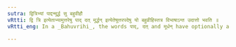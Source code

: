 ```yaml
---
sutra: द्वित्रिभ्यां पाद्दन्मूर्द्ध सु बहुवीहौ
vRtti: द्वि त्रि इत्येताभ्यामुत्तरेषु पाद् दत् मूर्द्धन् इत्येतेषूत्तरपदेषु यो बहुव्रीहिस्तत्र विभाषाऽन्त उदात्तो भवति ॥
vRtti_eng: In a _Bahuvrihi_, the words पाद्, दत् and मूर्धन् have optionally acute on the final after द्वि and त्रि ॥

---
```

